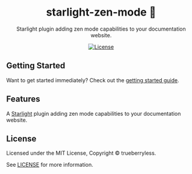 <div align="center">
  <h1>starlight-zen-mode 🧘</h1>
  <p>Starlight plugin adding zen mode capabilities to your documentation website.</p>
</div>

<div align="center">
  <a href="https://github.com/trueberryless/starlight-zen-mode/blob/main/LICENSE">
    <img alt="License" src="https://badgen.net/github/license/trueberryless/starlight-zen-mode" />
  </a>
  <br />
</div>

## Getting Started

Want to get started immediately? Check out the [getting started guide](https://starlight-zen-mode.trueberryless.org/getting-started/).

## Features

A [Starlight](https://starlight.astro.build) plugin adding zen mode capabilities to your documentation website.

## License

Licensed under the MIT License, Copyright © trueberryless.

See [LICENSE](https://github.com/trueberryless/starlight-zen-mode/blob/main/LICENSE) for more information.
